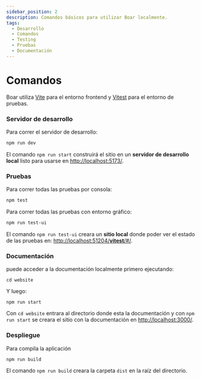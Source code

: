 ```yaml
---
sidebar_position: 2
description: Comandos básicos para utilizar Boar localmente.
tags:
  - Desarrollo
  - Comandos
  - Testing
  - Pruebas
  - Documentación
---
```


# Comandos

Boar utiliza [Vite](https://vitejs.dev/) para el entorno frontend y [Vitest](https://vitest.dev/guide/) para el entorno de pruebas.

### Servidor de desarrollo

Para correr el servidor de desarrollo:

```bash
npm run dev
```

El comando `npm run start` construirá el sitio en un **servidor de desarrollo local** listo para usarse en [http://localhost:5173/](http://localhost:5173/).

### Pruebas

Para correr todas las pruebas por consola: 

```bash
npm test
```

Para correr todas las pruebas con entorno gráfico: 

```bash
npm run test-ui
```

El comando `npm run test-ui` creara un **sitio local** donde poder ver el estado de las pruebas en: [http://localhost:51204/__vitest__/#/](http://localhost:51204/__vitest__/#/).

### Documentación

puede acceder a la documentación localmente primero ejecutando:

```
cd website
```
Y luego:
```
npm run start
```

Con `cd website` entrara al directorio donde esta la documentación y con `npm run start` se creara el sitio con la documentación en [http://localhost:3000/](http://localhost:3000/).

### Despliegue

Para compila la aplicación

```
npm run build
```

El comando `npm run build` creara la carpeta `dist` en la raíz del directorio.